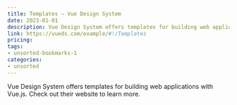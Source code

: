 ```yaml
---
title: Templates — Vue Design System
date: 2023-01-01
description: Vue Design System offers templates for building web applications with Vue.js. Check out their website to learn more.
link: https://vueds.com/example/#!/Templates
pricing: 
tags: 
- unsorted-bookmarks-1 
categories: 
- unsorted 
---
```


Vue Design System offers templates for building web applications with Vue.js. Check out their website to learn more.